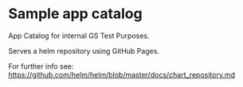 # Sample app catalog

App Catalog for internal GS Test Purposes.

Serves a helm repository using GitHub Pages.

For further info see: https://github.com/helm/helm/blob/master/docs/chart_repository.md
